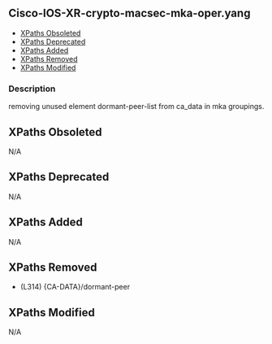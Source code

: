## Cisco-IOS-XR-crypto-macsec-mka-oper.yang

- [XPaths Obsoleted](#xpaths-obsoleted)
- [XPaths Deprecated](#xpaths-deprecated)
- [XPaths Added](#xpaths-added)
- [XPaths Removed](#xpaths-removed)
- [XPaths Modified](#xpaths-modified)

### Description

removing unused element dormant-peer-list from ca_data in mka groupings.

## XPaths Obsoleted

N/A

## XPaths Deprecated

N/A

## XPaths Added

N/A

## XPaths Removed

- (L314)	{CA-DATA}/dormant-peer

## XPaths Modified

N/A

